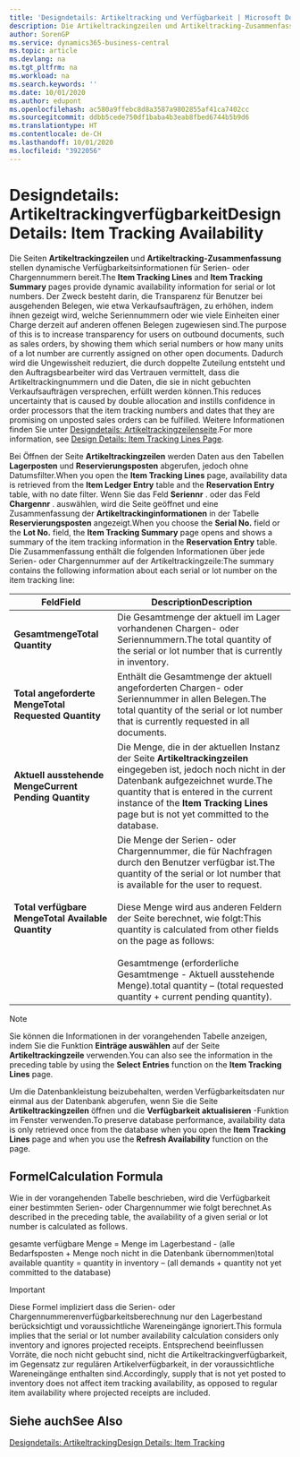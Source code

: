 ```yaml
---
title: 'Designdetails: Artikeltracking und Verfügbarkeit | Microsoft Docs'
description: Die Artikeltrackingzeilen und Artikeltracking-Zusammenfassungsseiten stellen dynamische Verfügbarkeitsinformationen für Serien- oder Chargennummern bereit. Der Zweck besteht darin, die Transparenz für Benutzer bei ausgehenden Belegen, wie etwa Verkaufsaufträgen, zu erhöhen, indem ihnen gezeigt wird, welche Seriennummern oder wie viele Einheiten einer Charge derzeit auf anderen offenen Belegen zugewiesen sind.
author: SorenGP
ms.service: dynamics365-business-central
ms.topic: article
ms.devlang: na
ms.tgt_pltfrm: na
ms.workload: na
ms.search.keywords: ''
ms.date: 10/01/2020
ms.author: edupont
ms.openlocfilehash: ac580a9ffebc8d8a3587a9802855af41ca7402cc
ms.sourcegitcommit: ddbb5cede750df1baba4b3eab8fbed6744b5b9d6
ms.translationtype: HT
ms.contentlocale: de-CH
ms.lasthandoff: 10/01/2020
ms.locfileid: "3922056"
---
```

# <a name="design-details-item-tracking-availability"></a><span data-ttu-id="01953-104">Designdetails: Artikeltrackingverfügbarkeit</span><span class="sxs-lookup"><span data-stu-id="01953-104">Design Details: Item Tracking Availability</span></span>
<span data-ttu-id="01953-105">Die Seiten **Artikeltrackingzeilen** und **Artikeltracking-Zusammenfassung** stellen dynamische Verfügbarkeitsinformationen für Serien- oder Chargennummern bereit.</span><span class="sxs-lookup"><span data-stu-id="01953-105">The **Item Tracking Lines** and **Item Tracking Summary** pages provide dynamic availability information for serial or lot numbers.</span></span> <span data-ttu-id="01953-106">Der Zweck besteht darin, die Transparenz für Benutzer bei ausgehenden Belegen, wie etwa Verkaufsaufträgen, zu erhöhen, indem ihnen gezeigt wird, welche Seriennummern oder wie viele Einheiten einer Charge derzeit auf anderen offenen Belegen zugewiesen sind.</span><span class="sxs-lookup"><span data-stu-id="01953-106">The purpose of this is to increase transparency for users on outbound documents, such as sales orders, by showing them which serial numbers or how many units of a lot number are currently assigned on other open documents.</span></span> <span data-ttu-id="01953-107">Dadurch wird die Ungewissheit reduziert, die durch doppelte Zuteilung entsteht und den Auftragsbearbeiter wird das Vertrauen vermittelt, dass die Artikeltrackingnummern und die Daten, die sie in nicht gebuchten Verkaufsaufträgen versprechen, erfüllt werden können.</span><span class="sxs-lookup"><span data-stu-id="01953-107">This reduces uncertainty that is caused by double allocation and instills confidence in order processors that the item tracking numbers and dates that they are promising on unposted sales orders can be fulfilled.</span></span> <span data-ttu-id="01953-108">Weitere Informationen finden Sie unter [Designdetails: Artikeltrackingzeilenseite](design-details-item-tracking-lines-window.md).</span><span class="sxs-lookup"><span data-stu-id="01953-108">For more information, see [Design Details: Item Tracking Lines Page](design-details-item-tracking-lines-window.md).</span></span>  

 <span data-ttu-id="01953-109">Bei Öffnen der Seite **Artikeltrackingzeilen** werden Daten aus den Tabellen **Lagerposten** und **Reservierungsposten** abgerufen, jedoch ohne Datumsfilter.</span><span class="sxs-lookup"><span data-stu-id="01953-109">When you open the **Item Tracking Lines** page, availability data is retrieved from the **Item Ledger Entry** table and the **Reservation Entry** table, with no date filter.</span></span> <span data-ttu-id="01953-110">Wenn Sie das Feld **Seriennr** . oder das Feld **Chargennr** . auswählen, wird die Seite geöffnet und eine Zusammenfassung der **Artikeltrackinginformationen** in der Tabelle **Reservierungsposten** angezeigt.</span><span class="sxs-lookup"><span data-stu-id="01953-110">When you choose the **Serial No.** field or the **Lot No.** field, the **Item Tracking Summary** page opens and shows a summary of the item tracking information in the **Reservation Entry** table.</span></span> <span data-ttu-id="01953-111">Die Zusammenfassung enthält die folgenden Informationen über jede Serien- oder Chargennummer auf der Artikeltrackingzeile:</span><span class="sxs-lookup"><span data-stu-id="01953-111">The summary contains the following information about each serial or lot number on the item tracking line:</span></span>  

|<span data-ttu-id="01953-112">Feld</span><span class="sxs-lookup"><span data-stu-id="01953-112">Field</span></span>|<span data-ttu-id="01953-113">Description</span><span class="sxs-lookup"><span data-stu-id="01953-113">Description</span></span>|  
|---------------------------------|---------------------------------------|  
|<span data-ttu-id="01953-114">**Gesamtmenge**</span><span class="sxs-lookup"><span data-stu-id="01953-114">**Total Quantity**</span></span>|<span data-ttu-id="01953-115">Die Gesamtmenge der aktuell im Lager vorhandenen Chargen- oder Seriennummern.</span><span class="sxs-lookup"><span data-stu-id="01953-115">The total quantity of the serial or lot number that is currently in inventory.</span></span>|  
|<span data-ttu-id="01953-116">**Total angeforderte Menge**</span><span class="sxs-lookup"><span data-stu-id="01953-116">**Total Requested Quantity**</span></span>|<span data-ttu-id="01953-117">Enthält die Gesamtmenge der aktuell angeforderten Chargen- oder Seriennummer in allen Belegen.</span><span class="sxs-lookup"><span data-stu-id="01953-117">The total quantity of the serial or lot number that is currently requested in all documents.</span></span>|  
|<span data-ttu-id="01953-118">**Aktuell ausstehende Menge**</span><span class="sxs-lookup"><span data-stu-id="01953-118">**Current Pending Quantity**</span></span>|<span data-ttu-id="01953-119">Die Menge, die in der aktuellen Instanz der Seite **Artikeltrackingzeilen** eingegeben ist, jedoch noch nicht in der Datenbank aufgezeichnet wurde.</span><span class="sxs-lookup"><span data-stu-id="01953-119">The quantity that is entered in the current instance of the **Item Tracking Lines** page but is not yet committed to the database.</span></span>|  
|<span data-ttu-id="01953-120">**Total verfügbare Menge**</span><span class="sxs-lookup"><span data-stu-id="01953-120">**Total Available Quantity**</span></span>|<span data-ttu-id="01953-121">Die Menge der Serien- oder Chargennummer, die für Nachfragen durch den Benutzer verfügbar ist.</span><span class="sxs-lookup"><span data-stu-id="01953-121">The quantity of the serial or lot number that is available for the user to request.</span></span><br /><br /> <span data-ttu-id="01953-122">Diese Menge wird aus anderen Feldern der Seite berechnet, wie folgt:</span><span class="sxs-lookup"><span data-stu-id="01953-122">This quantity is calculated from other fields on the page as follows:</span></span><br /><br /> <span data-ttu-id="01953-123">Gesamtmenge (erforderliche Gesamtmenge - Aktuell ausstehende Menge).</span><span class="sxs-lookup"><span data-stu-id="01953-123">total quantity – (total requested quantity + current pending quantity).</span></span>|  

> [!NOTE]  
>  <span data-ttu-id="01953-124">Sie können die Informationen in der vorangehenden Tabelle anzeigen, indem Sie die Funktion **Einträge auswählen** auf der Seite **Artikeltrackingzeile** verwenden.</span><span class="sxs-lookup"><span data-stu-id="01953-124">You can also see the information in the preceding table by using the **Select Entries** function on the **Item Tracking Lines** page.</span></span>  

 <span data-ttu-id="01953-125">Um die Datenbankleistung beizubehalten, werden Verfügbarkeitsdaten nur einmal aus der Datenbank abgerufen, wenn Sie die Seite **Artikeltrackingzeilen** öffnen und die **Verfügbarkeit aktualisieren** -Funktion im Fenster verwenden.</span><span class="sxs-lookup"><span data-stu-id="01953-125">To preserve database performance, availability data is only retrieved once from the database when you open the **Item Tracking Lines** page and when you use the **Refresh Availability** function on the page.</span></span>  

## <a name="calculation-formula"></a><span data-ttu-id="01953-126">Formel</span><span class="sxs-lookup"><span data-stu-id="01953-126">Calculation Formula</span></span>  
 <span data-ttu-id="01953-127">Wie in der vorangehenden Tabelle beschrieben, wird die Verfügbarkeit einer bestimmten Serien- oder Chargennummer wie folgt berechnet.</span><span class="sxs-lookup"><span data-stu-id="01953-127">As described in the preceding table, the availability of a given serial or lot number is calculated as follows.</span></span>  

 <span data-ttu-id="01953-128">gesamte verfügbare Menge = Menge im Lagerbestand - (alle Bedarfsposten + Menge noch nicht in die Datenbank übernommen)</span><span class="sxs-lookup"><span data-stu-id="01953-128">total available quantity = quantity in inventory – (all demands + quantity not yet committed to the database)</span></span>  

> [!IMPORTANT]  
>  <span data-ttu-id="01953-129">Diese Formel impliziert dass die Serien- oder Chargennummerenverfügbarkeitsberechnung nur den Lagerbestand berücksichtigt und voraussichtliche Wareneingänge ignoriert.</span><span class="sxs-lookup"><span data-stu-id="01953-129">This formula implies that the serial or lot number availability calculation considers only inventory and ignores projected receipts.</span></span> <span data-ttu-id="01953-130">Entsprechend beeinflussen Vorräte, die noch nicht gebucht sind, nicht die Artikeltrackingverfügbarkeit, im Gegensatz zur regulären Artikelverfügbarkeit, in der voraussichtliche Wareneingänge enthalten sind.</span><span class="sxs-lookup"><span data-stu-id="01953-130">Accordingly, supply that is not yet posted to inventory does not affect item tracking availability, as opposed to regular item availability where projected receipts are included.</span></span>  

## <a name="see-also"></a><span data-ttu-id="01953-131">Siehe auch</span><span class="sxs-lookup"><span data-stu-id="01953-131">See Also</span></span>  
 [<span data-ttu-id="01953-132">Designdetails: Artikeltracking</span><span class="sxs-lookup"><span data-stu-id="01953-132">Design Details: Item Tracking</span></span>](design-details-item-tracking.md)
